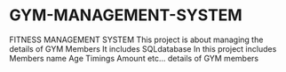 # GYM-MANAGEMENT-SYSTEM
FITNESS MANAGEMENT SYSTEM 
This project is about managing the details of GYM Members 
It includes SQLdatabase 
In this project includes Members name Age Timings Amount etc... details of GYM members
